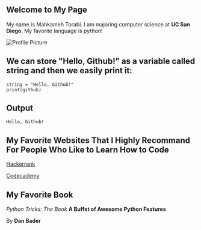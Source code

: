 ## Welcome to My Page

My name is Mahkameh Torabi. I am majoring computer science at **UC San Diego**. My favorite language is python!

![Profile Picture](https://avatars2.githubusercontent.com/u/59551192?s=400&u=f57c494334a7438ed57702fb493f57fa0f81bd11&v=4)


##  We can store "Hello, Github!" as a variable called string and then we easily print it:
```
string = "Hello, Github!"
print(github)
```

## Output

```
Hello, Github!
```


## My Favorite Websites That I Highly Recommand For People Who Like to Learn How to Code
[Hackerrank](https://www.hackerrank.com/domains/python)

[Codecademy](https://www.codecademy.com/learn/learn-python)


## My Favorite Book
*Python Tricks: The Book* **A Buffet of Awesome Python Features**

By **Dan Bader**
